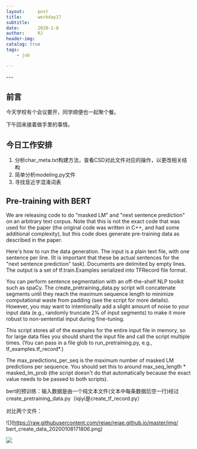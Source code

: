 ```yaml
---
layout:     post
title:      workday17
subtitle:   
date:       2020-1-8
author:     RJ
header-img: 
catalog: true
tags:
    - job

---
```

<p id = "build"></p>
---

## 前言
今天学校有个会议要开，同学顺便也一起聚个餐。

下午回来接着做手里的事情。

## 今日工作安排

1. 分析char_meta.txt构建方法，查看CSD对此文件对应的操作，以更改相关结构
2. 简单分析modeling.py文件
3. 寻找音近字混淆词表



## Pre-training with BERT

We are releasing code to do "masked LM" and "next sentence prediction" on an arbitrary text corpus. Note that this is not the exact code that was used for the paper (the original code was written in C++, and had some additional complexity), but this code does generate pre-training data as described in the paper.

Here's how to run the data generation. The input is a plain text file, with one sentence per line. (It is important that these be actual sentences for the "next sentence prediction" task). Documents are delimited by empty lines. The output is a set of tf.train.Examples serialized into TFRecord file format.

You can perform sentence segmentation with an off-the-shelf NLP toolkit such as spaCy. The create_pretraining_data.py script will concatenate segments until they reach the maximum sequence length to minimize computational waste from padding (see the script for more details). However, you may want to intentionally add a slight amount of noise to your input data (e.g., randomly truncate 2% of input segments) to make it more robust to non-sentential input during fine-tuning.

This script stores all of the examples for the entire input file in memory, so for large data files you should shard the input file and call the script multiple times. (You can pass in a file glob to run_pretraining.py, e.g., tf_examples.tf_record*.)

The max_predictions_per_seq is the maximum number of masked LM predictions per sequence. You should set this to around max_seq_length * masked_lm_prob (the script doesn't do that automatically because the exact value needs to be passed to both scripts).

 bert的预训练：输入数据是由一个纯文本文件(文本中每条数据后空一行)经过create_pretraining_data.py（iqiyi是create_tf_record.py）

 对比两个文件：
 
 ![](https://raw.githubusercontent.com/rejae/rejae.github.io/master/img/
bert_create_data_20200108171806.png)

 ![](https://raw.githubusercontent.com/rejae/rejae.github.io/master/img/iqiyi_create_data_20200108172027.png)